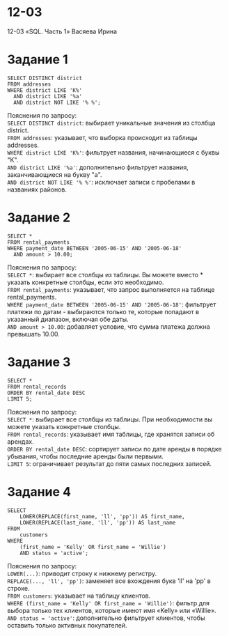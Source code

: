 # 12-03
12-03 «SQL. Часть 1» Васяева Ирина
# Задание 1
```
SELECT DISTINCT district
FROM addresses
WHERE district LIKE 'K%'       
  AND district LIKE '%a'       
  AND district NOT LIKE '% %';
```
Пояснения по запросу:  
`SELECT DISTINCT district`: выбирает уникальные значения из столбца district.  
`FROM addresses`: указывает, что выборка происходит из таблицы addresses.  
`WHERE district LIKE 'K%'`: фильтрует названия, начинающиеся с буквы "K".  
`AND district LIKE '%a'`: дополнительно фильтрует названия, заканчивающиеся на букву "a".  
`AND district NOT LIKE '% %'`: исключает записи с пробелами в названиях районов.  
# Задание 2
```
SELECT *
FROM rental_payments
WHERE payment_date BETWEEN '2005-06-15' AND '2005-06-18'   
  AND amount > 10.00;                                    
```
Пояснения по запросу:  
`SELECT *`: выбирает все столбцы из таблицы. Вы можете вместо * указать конкретные столбцы, если это необходимо.  
`FROM rental_payments`: указывает, что запрос выполняется на таблице rental_payments.  
`WHERE payment_date BETWEEN '2005-06-15' AND '2005-06-18'`: фильтрует платежи по датам - выбираются только те, которые попадают в указанный диапазон, включая обе даты.  
`AND amount > 10.00`: добавляет условие, что сумма платежа должна превышать 10.00.  
# Задание 3
```
SELECT *
FROM rental_records
ORDER BY rental_date DESC   
LIMIT 5;                    
```
Пояснения по запросу:  
`SELECT *`: выбирает все столбцы из таблицы. При необходимости вы можете указать конкретные столбцы.  
`FROM rental_records`: указывает имя таблицы, где хранятся записи об арендах.  
`ORDER BY rental_date DESC`: сортирует записи по дате аренды в порядке убывания, чтобы последние аренды были первыми.  
`LIMIT 5`: ограничивает результат до пяти самых последних записей.  
# Задание 4
```
SELECT 
    LOWER(REPLACE(first_name, 'll', 'pp')) AS first_name,
    LOWER(REPLACE(last_name, 'll', 'pp')) AS last_name
FROM 
    customers
WHERE 
    (first_name = 'Kelly' OR first_name = 'Willie')
    AND status = 'active';  
```
Пояснения по запросу:  
`LOWER(...)`: приводит строку к нижнему регистру.  
`REPLACE(..., 'll', 'pp')`: заменяет все вхождения букв 'll' на 'pp' в строке.  
`FROM customers`: указывает на таблицу клиентов.  
`WHERE (first_name = 'Kelly' OR first_name = 'Willie')`: фильтр для выбора только тех клиентов, которые имеют имя «Kelly» или «Willie».  
`AND status = 'active'`: дополнительно фильтрует клиентов, чтобы оставить только активных покупателей.  

